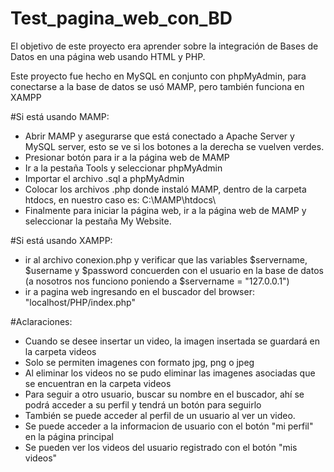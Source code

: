 # Test_pagina_web_con_BD
El objetivo de este proyecto era aprender sobre la integración de Bases de Datos en una página web usando HTML y PHP.

Este proyecto fue hecho en MySQL en conjunto con phpMyAdmin, para conectarse a la base de datos se usó MAMP, pero también funciona
en XAMPP

#Si está usando MAMP:

- Abrir MAMP y asegurarse que está conectado a Apache Server y MySQL server, esto se ve si los botones a la derecha se vuelven verdes.
- Presionar botón para ir a la página web de MAMP
- Ir a la pestaña Tools y seleccionar phpMyAdmin
- Importar el archivo .sql a phpMyAdmin
- Colocar los archivos .php donde instaló MAMP, dentro de la carpeta htdocs, en nuestro caso es: C:\MAMP\htdocs\
- Finalmente para iniciar la página web, ir a la página web de MAMP y seleccionar la pestaña My Website.

#Si está usando XAMPP:

- ir al archivo conexion.php y verificar que las variables $servername, $username y $password concuerden con el usuario en la base de datos (a nosotros nos funciono poniendo a $servername = "127.0.0.1")
- ir a pagina web ingresando en el buscador del browser: "localhost/PHP/index.php" 

#Aclaraciones:

- Cuando se desee insertar un video, la imagen insertada se guardará en la carpeta videos
- Solo se permiten imagenes con formato jpg, png o jpeg
- Al eliminar los videos no se pudo eliminar las imagenes asociadas que se encuentran en la carpeta videos
- Para seguir a otro usuario, buscar su nombre en el buscador, ahí se podrá acceder a su perfil y tendrá un botón para seguirlo
- También se puede acceder al perfil de un usuario al ver un video.
- Se puede acceder a la informacion de usuario con el botón "mi perfil" en la página principal
- Se pueden ver los videos del usuario registrado con el botón "mis videos" 
